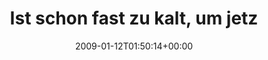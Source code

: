 ---
retweeted: false
source: <a href="http://twitter.com" rel="nofollow">Twitter Web Client</a>
entities:
  hashtags:
  - text: letztetweets
    indices:
    - '77'
    - '90'
  symbols: []
  user_mentions: []
  urls: []
display_text_range:
- '0'
- '90'
favorite_count: '0'
id_str: '1112099744'
truncated: false
retweet_count: '0'
id: '1112099744'
created_at: Mon Jan 12 01:50:14 +0000 2009
favorited: false
full_text: 'Ist schon fast zu kalt, um jetzt aufzustehn und das Fenster zu schließen....
  #letztetweets'
lang: de
tags:
- letztetweets
- pesos:twitter
date: '2009-01-12T01:50:14+00:00'
src: https://twitter.com/bascht/status/1112099744
original_url: https://twitter.com/bascht/status/1112099744
type: twitter_tweet
text: 'Ist schon fast zu kalt, um jetzt aufzustehn und das Fenster zu schließen....
  #letztetweets'
title: Ist schon fast zu kalt, um jetz

---